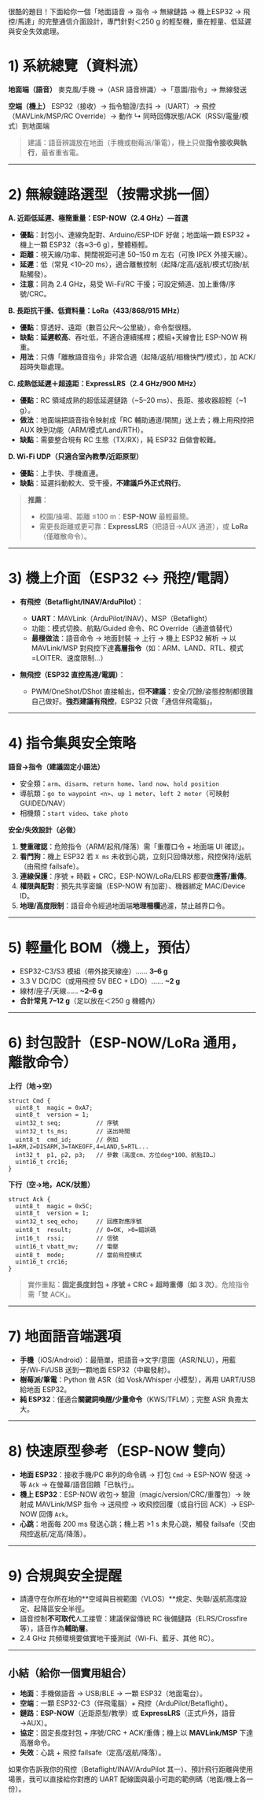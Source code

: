很酷的題目！下面給你一個「地面語音 → 指令 → 無線鏈路 → 機上ESP32 → 飛控/馬達」的完整通信介面設計，專門針對＜250 g 的輕型機，重在輕量、低延遲與安全失效處理。

# 1) 系統總覽（資料流）

**地面端（語音）**
麥克風/手機 →（ASR 語音辨識）→「意圖/指令」→ 無線發送

**空端（機上）**
ESP32（接收）→ 指令驗證/去抖 →（UART）→ 飛控（MAVLink/MSP/RC Override）→ 動作
↳ 同時回傳狀態/ACK（RSSI/電量/模式）到地面端

> 建議：語音辨識放在地面（手機或樹莓派/筆電），機上只做**指令接收與執行**，最省重省電。

---

# 2) 無線鏈路選型（按需求挑一個）

**A. 近距低延遲、極簡重量：ESP-NOW（2.4 GHz）—首選**

* **優點**：封包小、連線免配對、Arduino/ESP-IDF 好做；地面端一顆 ESP32 + 機上一顆 ESP32（各≈3–6 g），整體極輕。
* **距離**：視天線/功率、開闊視距可達 50–150 m 左右（可換 IPEX 外接天線）。
* **延遲**：低（常見 <10–20 ms），適合離散控制（起降/定高/返航/模式切換/航點觸發）。
* **注意**：同為 2.4 GHz，易受 Wi-Fi/RC 干擾；可設定頻道、加上重傳/序號/CRC。

**B. 長距抗干擾、低資料量：LoRa（433/868/915 MHz）**

* **優點**：穿透好、遠距（數百公尺～公里級），命令型很穩。
* **缺點**：**延遲較高**、吞吐低，不適合連續搖桿；模組+天線會比 ESP-NOW 稍重。
* **用法**：只傳「離散語音指令」非常合適（起降/返航/相機快門/模式），加 ACK/超時失聯處理。

**C. 成熟低延遲＋超遠距：ExpressLRS（2.4 GHz/900 MHz）**

* **優點**：RC 領域成熟的超低延遲鏈路（~5–20 ms）、長距、接收器超輕（~1 g）。
* **做法**：地面端把語音指令映射成「RC 輔助通道/開關」送上去；機上用飛控把 AUX 映到功能（ARM/模式/Land/RTH）。
* **缺點**：需要整合現有 RC 生態（TX/RX），純 ESP32 自做會較難。

**D. Wi-Fi UDP（只適合室內教學/近距原型）**

* **優點**：上手快、手機直連。
* **缺點**：延遲抖動較大、受干擾，**不建議戶外正式飛行**。

> **推薦**：
>
> * 校園/操場、距離 ≤100 m：**ESP-NOW** 最輕最簡。
> * 需更長距離或更可靠：**ExpressLRS**（把語音→AUX 通道），或 **LoRa**（僅離散命令）。

---

# 3) 機上介面（ESP32 ↔ 飛控/電調）

* **有飛控（Betaflight/INAV/ArduPilot）**：

  * **UART**：MAVLink（ArduPilot/INAV）、MSP（Betaflight）
  * 功能：模式切換、航點/Guided 命令、RC Override（通道值替代）
  * **最穩做法**：語音命令 → 地面封裝 → 上行 → 機上 ESP32 解析 → 以 MAVLink/MSP 對飛控下達**高層指令**（如：ARM、LAND、RTL、模式=LOITER、速度限制…）
* **無飛控（ESP32 直控馬達/電調）**：

  * PWM/OneShot/DShot 直接輸出，但**不建議**：安全/冗餘/姿態控制都很難自己做好。**強烈建議有飛控**，ESP32 只做「通信伴飛電腦」。

---

# 4) 指令集與安全策略

**語音→指令（建議固定小語法）**

* 安全類：`arm`、`disarm`、`return home`、`land now`、`hold position`
* 導航類：`go to waypoint <n>`、`up 1 meter`、`left 2 meter`（可映射 GUIDED/NAV）
* 相機類：`start video`、`take photo`

**安全/失效設計（必做）**

1. **雙重確認**：危險指令（ARM/起飛/降落）需「重覆口令 + 地面端 UI 確認」。
2. **看門狗**：機上 ESP32 若 `X ms` 未收到心跳，立刻只回傳狀態，飛控保持/返航（由飛控 failsafe）。
3. **連線保護**：序號 + 時戳 + CRC，ESP-NOW/LoRa/ELRS 都要做**應答/重傳**。
4. **權限與配對**：預先共享密鑰（ESP-NOW 有加密）、機器綁定 MAC/Device ID。
5. **地理/高度限制**：語音命令經過地面端**地理柵欄**過濾，禁止越界口令。

---

# 5) 輕量化 BOM（機上，預估）

* ESP32-C3/S3 模組（帶外接天線座）…… **3–6 g**
* 3.3 V DC/DC（或用飛控 5V BEC + LDO）…… **~2 g**
* 線材/座子/天線…… **~2–6 g**
* **合計常見 7–12 g**（足以放在＜250 g 機體內）

---

# 6) 封包設計（ESP-NOW/LoRa 通用，離散命令）

**上行（地→空）**

```
struct Cmd {
  uint8_t  magic = 0xA7;
  uint8_t  version = 1;
  uint32_t seq;          // 序號
  uint32_t ts_ms;        // 送出時間
  uint8_t  cmd_id;       // 例如 1=ARM,2=DISARM,3=TAKEOFF,4=LAND,5=RTL...
  int32_t  p1, p2, p3;   // 參數（高度cm、方位deg*100、航點ID…）
  uint16_t crc16;
}
```

**下行（空→地，ACK/狀態）**

```
struct Ack {
  uint8_t  magic = 0x5C;
  uint8_t  version = 1;
  uint32_t seq_echo;     // 回應對應序號
  uint8_t  result;       // 0=OK, >0=錯誤碼
  int16_t  rssi;         // 信號
  uint16_t vbatt_mv;     // 電壓
  uint8_t  mode;         // 當前飛控模式
  uint16_t crc16;
}
```

> 實作重點：**固定長度封包 + 序號 + CRC + 超時重傳（如 3 次）**。危險指令需「雙 ACK」。

---

# 7) 地面語音端選項

* **手機**（iOS/Android）：最簡單，把語音→文字/意圖（ASR/NLU），用藍牙/Wi-Fi/USB 送到一顆地面 ESP32（中繼發射）。
* **樹莓派/筆電**：Python 做 ASR（如 Vosk/Whisper 小模型），再用 UART/USB 給地面 ESP32。
* **純 ESP32**：僅適合**關鍵詞喚醒/少量命令**（KWS/TFLM）；完整 ASR 負擔太大。

---

# 8) 快速原型參考（ESP-NOW 雙向）

* **地面 ESP32**：接收手機/PC 串列的命令碼 → 打包 `Cmd` → ESP-NOW 發送 → 等 `Ack` → 在螢幕/語音回饋「已執行」。
* **機上 ESP32**：ESP-NOW 收包→ 驗證（magic/version/CRC/重覆包）→ 映射成 MAVLink/MSP 指令 → 送飛控 → 收飛控回覆（或自行回 ACK）→ ESP-NOW 回傳 `Ack`。
* **心跳**：地面每 200 ms 發送心跳；機上若 >1 s 未見心跳，觸發 failsafe（交由飛控返航/定高/降落）。

---

# 9) 合規與安全提醒

* 請遵守在你所在地的**空域與目視範圍（VLOS）**規定、失聯/返航高度設定、起降區安全半徑。
* 語音控制**不可取代**人工接管：建議保留傳統 RC 後備鏈路（ELRS/Crossfire 等），語音作為**輔助層**。
* 2.4 GHz 共頻環境要做實地干擾測試（Wi-Fi、藍牙、其他 RC）。

---

## 小結（給你一個實用組合）

* **地面**：手機做語音 → USB/BLE → 一顆 ESP32（地面電台）。
* **空端**：一顆 ESP32-C3（伴飛電腦）+ 飛控（ArduPilot/Betaflight）。
* **鏈路**：**ESP-NOW**（近距原型/教學）或 **ExpressLRS**（正式戶外，語音→AUX）。
* **協定**：固定長度封包 + 序號/CRC + ACK/重傳；機上以 **MAVLink/MSP** 下達高層命令。
* **失效**：心跳 + 飛控 failsafe（定高/返航/降落）。

如果你告訴我你的飛控（Betaflight/INAV/ArduPilot 其一）、預計飛行距離與使用場景，我可以直接給你對應的 UART 配線圖與最小可跑的範例碼（地面/機上各一份）。
